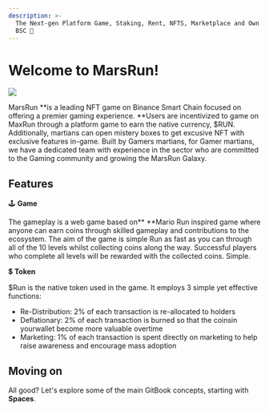 ```yaml
---
description: >-
  The Next-gen Platform Game, Staking, Rent, NFTS, Marketplace and Own Token on
  BSC 🚀
---
```


# Welcome to MarsRun!

![](<.gitbook/assets/space-g3a7b82fa1\_1920 (2).jpg>)

MarsRun **is a leading NFT game on Binance Smart Chain focused on offering a premier gaming experience. **Users are incentivized to game on MaxRun through a platform game to earn the native currency, $RUN. Additionally, martians can open mistery boxes to get excusive NFT with exclusive features in-game. Built by Gamers martians, for Gamer martians, we have a dedicated team with experience in the sector who are committed to the Gaming community and growing the MarsRun Galaxy.

## Features

🕹️ **Game**

The gameplay is a web game based on** **Mario Run inspired game where anyone can earn coins through skilled gameplay and contributions to the ecosystem. The aim of the game is simple Run as fast as you can through all of the 10 levels whilst collecting coins along the way. Successful players who complete all levels will be rewarded with the collected coins. Simple.

​💲 **Token**

$Run is the native token used in the game. It employs 3 simple yet effective functions:

* Re-Distribution: 2% of each transaction is re-allocated to holders
* Deflationary: 2% of each transaction is burned so that the coinsin yourwallet become more valuable overtime
* Marketing: 1% of each transaction is spent directly on marketing to help raise awareness and encourage mass adoption





## Moving on

All good? Let's explore some of the main GitBook concepts, starting with **Spaces**.
